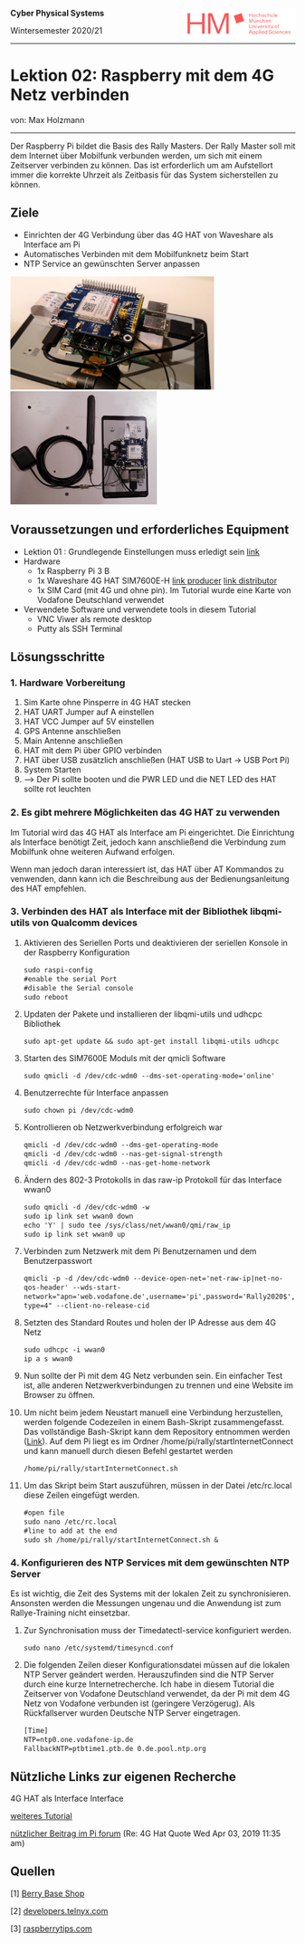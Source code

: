 <!--- Cyber Physical Systems
Author: <Max Holzmann>  Date: <2020 11 29> 
Changes by:
<NAME> - <JJJJ MMM DD> - <comment> 

--->
**Cyber Physical Systems**   <img style="float:right" src="../0000_Global_Files/HM_SchriftzugLogo_RGB.png" width="200">  

Wintersemester 2020/21
***

# Lektion 02: Raspberry mit dem 4G Netz verbinden
von: Max Holzmann
***

Der Raspberry Pi bildet die Basis des Rally Masters. Der Rally Master soll mit dem Internet über Mobilfunk verbunden werden, um sich mit einem Zeitserver verbinden zu können. Das ist erforderlich um am Aufstellort immer die korrekte Uhrzeit als Zeitbasis für das System sicherstellen zu können. 

## Ziele

- Einrichten der 4G Verbindung über das 4G HAT von Waveshare als Interface am Pi
- Automatisches Verbinden mit dem Mobilfunknetz beim Start
- NTP Service an gewünschten Server anpassen 

<img src="01_Pictures\4G_HAT.jpg" height="200">
<img src="01_Pictures\4G_HAT_with_ant.jpg" height="200">

## Voraussetzungen und erforderliches Equipment
- Lektion 01 : Grundlegende Einstellungen muss erledigt sein [link](../0010_General_Setup/README.md)
- Hardware
    - 1x Raspberry Pi 3 B
    - 1x Waveshare 4G HAT SIM7600E-H [link producer](https://www.waveshare.com/wiki/SIM7600E-H_4G_HAT) [link distributor](https://www.berrybase.de/neu/4g/3g/2g/gsm/gprs/gnss-hat-f-252-r-raspberry-pi-eu-version)
    - 1x SIM Card (mit 4G und ohne pin). Im Tutorial wurde eine Karte von Vodafone Deutschland verwendet
- Verwendete Software und verwendete tools in diesem Tutorial
    - VNC Viwer als remote desktop
    - Putty als SSH Terminal


## Lösungsschritte 

### 1. Hardware Vorbereitung 
1. Sim Karte ohne Pinsperre in 4G HAT stecken
2. HAT UART Jumper auf A einstellen
3. HAT VCC Jumper auf 5V einstellen
4. GPS Antenne anschließen
5. Main Antenne anschließen
6. HAT mit dem Pi über GPIO verbinden
7. HAT über USB zusätzlich anschließen (HAT USB to Uart -> USB Port Pi)
8. System Starten
9. --> Der Pi sollte booten und die PWR LED und die NET LED des HAT sollte rot leuchten

### 2. Es gibt mehrere Möglichkeiten das 4G HAT zu verwenden

Im Tutorial wird das 4G HAT als Interface am Pi eingerichtet. Die Einrichtung als Interface benötigt Zeit, jedoch kann anschließend die Verbindung zum Mobilfunk ohne weiteren Aufwand erfolgen.

Wenn man jedoch daran interessiert ist, das HAT über AT Kommandos zu venwenden, dann kann ich die Beschreibung aus der Bedienungsanleitung des HAT empfehlen.

### 3. Verbinden des HAT als Interface mit der Bibliothek libqmi-utils von  Qualcomm  devices
1. Aktivieren des Seriellen Ports und deaktivieren der seriellen Konsole in der Raspberry Konfiguration
    ```console
    sudo raspi-config
    #enable the serial Port
    #disable the Serial console
    sudo reboot
    ```
3. Updaten der Pakete und installieren der libqmi-utils und udhcpc Bibliothek
    ```console
    sudo apt-get update && sudo apt-get install libqmi-utils udhcpc
    ```
4. Starten des SIM7600E Moduls mit der qmicli Software
    ```console
    sudo qmicli -d /dev/cdc-wdm0 --dms-set-operating-mode='online'
    ```
5. Benutzerrechte für Interface anpassen
    ```console
    sudo chown pi /dev/cdc-wdm0
    ```
6. Kontrollieren ob Netzwerkverbindung erfolgreich war
    ```console
    qmicli -d /dev/cdc-wdm0 --dms-get-operating-mode
    qmicli -d /dev/cdc-wdm0 --nas-get-signal-strength
    qmicli -d /dev/cdc-wdm0 --nas-get-home-network
    ```
7. Ändern des 802-3 Protokolls in das raw-ip Protokoll für das Interface wwan0
    ```console
    sudo qmicli -d /dev/cdc-wdm0 -w
    sudo ip link set wwan0 down
    echo 'Y' | sudo tee /sys/class/net/wwan0/qmi/raw_ip
    sudo ip link set wwan0 up
    ```
8. Verbinden zum Netzwerk mit dem Pi Benutzernamen und dem Benutzerpasswort
    ```console
    qmicli -p -d /dev/cdc-wdm0 --device-open-net='net-raw-ip|net-no-qos-header' --wds-start-network="apn='web.vodafone.de',username='pi',password='Rally2020$',ip-type=4" --client-no-release-cid
    ```
9. Setzten des Standard Routes und holen der IP Adresse aus dem 4G Netz
    ```console
    sudo udhcpc -i wwan0
    ip a s wwan0
    ```
10. Nun sollte der Pi mit dem 4G Netz verbunden sein. Ein einfacher Test ist, alle anderen Netzwerkverbindungen zu trennen und eine Website im Browser zu öffnen.

11. Um nicht beim jedem Neustart manuell eine Verbindung herzustellen, werden folgende Codezeilen in einem Bash-Skript zusammengefasst.
Das vollständige Bash-Skript kann dem Repository entnommen werden ([Link](00_Code/startInternetConnect.sh)). Auf dem Pi liegt es im Ordner /home/pi/rally/startInternetConnect und kann manuell durch diesen Befehl gestartet werden
    ```console
    /home/pi/rally/startInternetConnect.sh
    ```

12. Um das Skript beim Start auszuführen, müssen in der Datei /etc/rc.local diese Zeilen eingefügt werden. 
    ```console
    #open file
    sudo nano /etc/rc.local
    #line to add at the end
    sudo sh /home/pi/rally/startInternetConnect.sh &
    ```

### 4. Konfigurieren des NTP Services mit dem gewünschten NTP Server
Es ist wichtig, die Zeit des Systems mit der lokalen Zeit zu synchronisieren. Ansonsten werden die Messungen ungenau und die Anwendung ist zum Rallye-Training nicht einsetzbar.

1. Zur Synchronisation muss der Timedatectl-service  konfiguriert werden.
    ```console
    sudo nano /etc/systemd/timesyncd.conf
    ```
2. Die folgenden Zeilen dieser Konfigurationsdatei müssen auf die lokalen NTP Server geändert werden. Herauszufinden sind die NTP Server durch eine kurze Internetrecherche. Ich habe in diesem Tutorial die Zeitserver von Vodafone Deutschland verwendet, da der Pi mit dem 4G Netz von Vodafone verbunden ist (geringere Verzögerug). Als Rückfallserver wurden Deutsche NTP Server eingetragen.
    ```console
    [Time]
    NTP=ntp0.one.vodafone-ip.de          
    FallbackNTP=ptbtime1.ptb.de 0.de.pool.ntp.org
    ```

## Nützliche Links zur eigenen Recherche

4G HAT als Interface Interface

[weiteres Tutorial](https://developers.telnyx.com/docs/v2/wireless/tutorials/sim7600)

[nützlicher Beitrag im Pi forum](https://www.raspberrypi.org/forums/viewtopic.php?t=224355) (Re: 4G Hat Quote Wed Apr 03, 2019 11:35 am)


## Quellen

[1] [Berry Base Shop](https://www.berrybase.de/neu/4g/3g/2g/gsm/gprs/gnss-hat-f-252-r-raspberry-pi-eu-version)

[2] [developers.telnyx.com](https://developers.telnyx.com/docs/v2/wireless/tutorials/sim7600)

[3] [raspberrytips.com](https://raspberrytips.com/time-sync-raspberry-pi/ )
